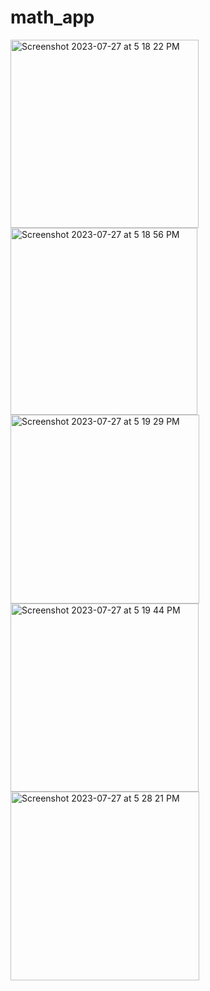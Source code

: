 # math_app

 <img width="301" alt="Screenshot 2023-07-27 at 5 18 22 PM" src="https://github.com/mayer129/math_app/assets/54863189/1a960004-9788-4af4-8d89-f1d72b072d42">
<img width="299" alt="Screenshot 2023-07-27 at 5 18 56 PM" src="https://github.com/mayer129/math_app/assets/54863189/305ace9c-8ca8-4169-b5fd-e207a387b6e3">
<img width="302" alt="Screenshot 2023-07-27 at 5 19 29 PM" src="https://github.com/mayer129/math_app/assets/54863189/7237b039-243e-4be1-89b3-eb5f473a5eca">
<img width="301" alt="Screenshot 2023-07-27 at 5 19 44 PM" src="https://github.com/mayer129/math_app/assets/54863189/f1a99b16-4401-4785-9775-695e87c7c03f">
<img width="302" alt="Screenshot 2023-07-27 at 5 28 21 PM" src="https://github.com/mayer129/math_app/assets/54863189/3e5dcf05-8f53-4d3f-ab07-929b6d853300">




